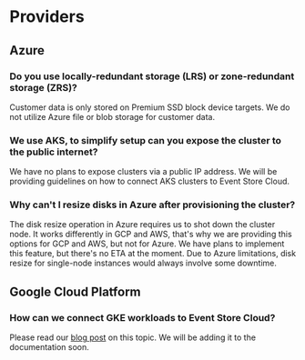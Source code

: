 # Providers

## Azure

### Do you use locally-redundant storage (LRS) or zone-redundant storage (ZRS)?

Customer data is only stored on Premium SSD block device targets. We do not utilize Azure file or blob storage for customer data.

### We use AKS, to simplify setup can you expose the cluster to the public internet?

We have no plans to expose clusters via a public IP address. We will be providing guidelines on how to connect AKS clusters to Event Store Cloud.

### Why can't I resize disks in Azure after provisioning the cluster?

The disk resize operation in Azure requires us to shot down the cluster node. It works differently in GCP and AWS, that's why we are providing this options for GCP and AWS, but not for Azure. We have plans to implement this feature, but there's no ETA at the moment. Due to Azure limitations, disk resize for single-node instances would always involve some downtime.

## Google Cloud Platform

### How can we connect GKE workloads to Event Store Cloud?

Please read our [blog post](https://www.eventstore.com/blog/connecting-event-store-cloud-to-google-kubernetes-engine) on this topic. We will be adding it to the documentation soon.
